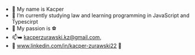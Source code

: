 - 👋 My name is Kacper
- 🌱 I’m currently studying law and learning programming in JavaScript and Typescirpt
- 👀 My passion is :soccer:
- :mailbox::arrow_right: kacperzurawski.kz@gmail.com, 
- :pushpin: www.linkedin.com/in/kacper-zurawski22 :pushpin:
